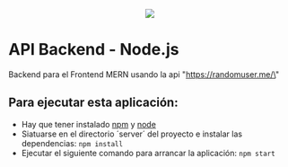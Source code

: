 <p align="center">
  <a href="https://www.buymeacoffee.com/cmur" rel=”noopener noreferrer”><img src="https://img.buymeacoffee.com/button-api/?text=Buy me a coffee&emoji=&slug=cmur&button_colour=FFDD00&font_colour=000000&font_family=Cookie&outline_colour=000000&coffee_colour=ffffff"></a>
</p>

# API Backend - Node.js

Backend para el Frontend MERN usando la api \"https://randomuser.me/\"

## Para ejecutar esta aplicación:
* Hay que tener instalado [npm](https://www.npmjs.com) y [node](https://nodejs.org/es/)
* Siatuarse en el directorio ´server´ del proyecto e instalar las dependencias: `npm install`
* Ejecutar el siguiente comando para arrancar la aplicación: `npm start`